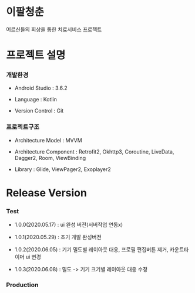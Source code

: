 # 이팔청춘

 어르신들의 회상을 통한 치료서비스 프로젝트
 

# 프로젝트 설명

### 개발환경

   - Android Studio : 3.6.2
   
   - Language : Kotlin
   
   - Version Control : Git
   
   
### 프로젝트구조

 - Architecture Model : MVVM
 
 - Architecture Component : Retrofit2, Okhttp3, Coroutine, LiveData, Dagger2, Room, ViewBinding
 
 - Library : Glide, ViewPager2, Exoplayer2
 
 
 # Release Version
 
  ### Test
  
   - 1.0.0(2020.05.17) : ui 완성 버전(서버작업 연동x)
  
   - 1.0.1(2020.05.29) : 초기 개발 완성버전
     
   - 1.0.2(2020.06.05) : 기기 밀도별 레이아웃 대응, 프로필 편집버튼 제거, 카운트타이머 ui 변경
     
   - 1.0.3(2020.06.08) : 밀도 ->  기기 크기별 레이아웃 대응 수정
    
  
  ### Production
 

